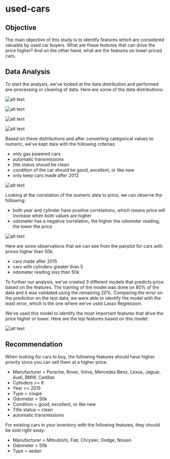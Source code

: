 # used-cars

## Objective

The main objective of this study is to identify features which are considered valuable by used car buyers. What are these features that can drive the price higher? And on the other hand, what are the features on lower priced cars. 

## Data Analysis

To start the analysis, we've looked at the data distribution and performed pre-processing or cleaning of data. Here are some of the data distributions:

![alt text](https://github.com/cdungca/used-cars/blob/main/images/drive.png "Drive Distribution")

![alt text](https://github.com/cdungca/used-cars/blob/main/images/condition.png "Condition Distribution")

![alt text](https://github.com/cdungca/used-cars/blob/main/images/fuel.png "Fuel Distribution")

![alt text](https://github.com/cdungca/used-cars/blob/main/images/transmission.png "Transmission Distribution")

Based on these distributions and after converting categorical values to numeric, we've kept data with the following criterias:

- only gas powered cars
- automatic transmissions
- title status should be clean
- condition of the car should be good, excellent, or like new
- only keep cars made after 2012

![alt text](https://github.com/cdungca/used-cars/blob/main/images/correlation.png "Correlation")

Looking at the correlation of the numeric data to price, we can observe the following:

- both year and cylinder have positive correlations, which means price will increase when both values are higher
- odometer has a negative correlation, the higher the odometer reading, the lower the price

![alt text](https://github.com/cdungca/used-cars/blob/main/images/pairplot.png "Pairplot")

Here are some observations that we can see from the pairplot for cars with prices higher than 50k:

- cars made after 2015
- cars with cylinders greater than 5
- odometer reading less than 50k 

To further our analysis, we've created 3 different models that predicts price based on the features. The training of the model was done on 80% of the data and it was validated using the remaining 20%. Comparing the error on the prediction on the test data, we were able to identify the model with the least error, which is the one where we've used Lasso Regression.

We've used this model to identify the most important features that drive the price higher or lower. Here are the top features based on this model:

![alt text](https://github.com/cdungca/used-cars/blob/main/images/topcoefficients.png "Top Coefficients")

## Recommendation

When looking for cars to buy, the following features should have higher priority since you can sell them at a higher price:

- Manufacturer = Porsche, Rover, Volvo, Mercedes Benz, Lexus, Jaguar, Audi, BMW, Cadillac
- Cylinders >= 6
- Year >= 2015
- Type = coupe
- Odometer < 50k
- Condition = good, excellent, or like new
- Title status = clean
- automatic transmissions

For existing cars in your inventory with the following features, they should be sold right away:

- Manufacturer = Mitsubishi, Fiat, Chrysler, Dodge, Nissan
- Odometer > 50k
- Type = sedan








